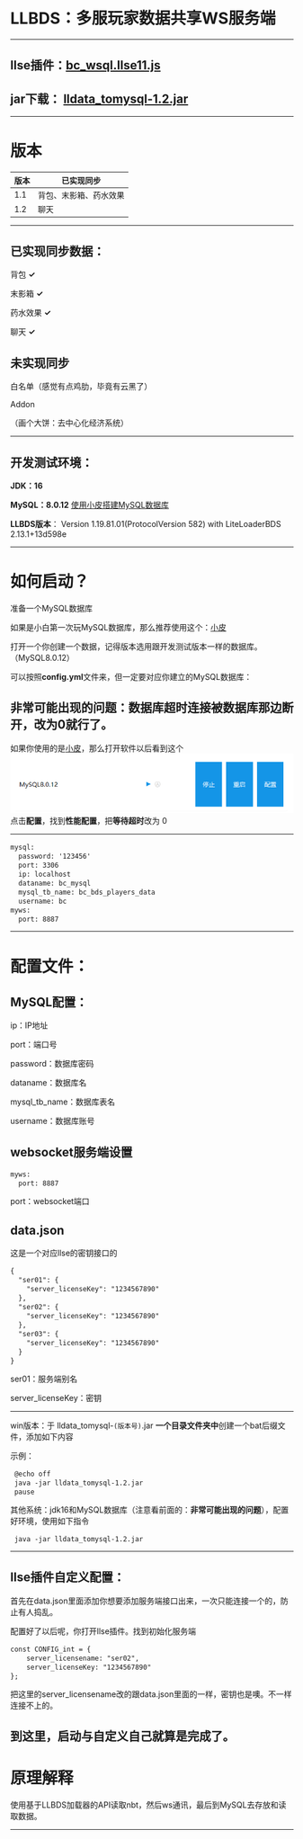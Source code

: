 # LLBDS：多服玩家数据共享WS服务端

 ***

## llse插件：[bc_wsql.llse11.js](https://github.com/banchen19/LLData_toMysql/blob/master/plugin/)

## jar下载： [lldata_tomysql-1.2.jar](Download_jar%2Flldata_tomysql-1.1.jar)
***
# 版本
| 版本  | 已实现同步     |
|-----|-----------|
| 1.1 | 背包、末影箱、药水效果 |
| 1.2 | 聊天        |
***
## 已实现同步数据：

背包 **✓**

末影箱 **✓**

药水效果 **✓**

聊天 **✓**
## 未实现同步

白名单（感觉有点鸡肋，毕竟有云黑了）

Addon

（画个大饼：去中心化经济系统）
***

## 开发测试环境：

**JDK：16**

**MySQL：8.0.12** [使用小皮搭建MySQL数据库](xp.cn)

**LLBDS版本**： Version 1.19.81.01(ProtocolVersion 582) with LiteLoaderBDS 2.13.1+13d598e

***

# 如何启动？

准备一个MySQL数据库

如果是小白第一次玩MySQL数据库，那么推荐使用这个：[小皮](xp.cn)

打开一个你创建一个数据，记得版本选用跟开发测试版本一样的数据库。（MySQL8.0.12）

可以按照**config.yml**文件来，但一定要对应你建立的MySQL数据库：

## 非常可能出现的问题：数据库超时连接被数据库那边断开，改为0就行了。

如果你使用的是[小皮](xp.cn)，那么打开软件以后看到这个
![img.png](img%2Fimg.png)
点击**配置**，找到**性能配置**，把**等待超时**改为 0
***

```
mysql:
  password: '123456'
  port: 3306
  ip: localhost
  dataname: bc_mysql
  mysql_tb_name: bc_bds_players_data
  username: bc
myws:
  port: 8887
```

***

# 配置文件：

## MySQL配置：

ip：IP地址

port：端口号

password：数据库密码

dataname：数据库名

mysql_tb_name：数据库表名

username：数据库账号

## websocket服务端设置

```
myws:
  port: 8887
```

port：websocket端口

## data.json

这是一个对应llse的密钥接口的

```
{
  "ser01": {
    "server_licenseKey": "1234567890"
  },
  "ser02": {
    "server_licenseKey": "1234567890"
  },
  "ser03": {
    "server_licenseKey": "1234567890"
  }
}
```

ser01：服务端别名

server_licenseKey：密钥

***
win版本：于 lldata_tomysql-`(版本号)`.jar **一个目录文件夹中**创建一个bat后缀文件，添加如下内容

示例：

```
 @echo off
 java -jar lldata_tomysql-1.2.jar
 pause
```

其他系统：jdk16和MySQL数据库（注意看前面的：**非常可能出现的问题**），配置好环境，使用如下指令

```
 java -jar lldata_tomysql-1.2.jar
```

***

## llse插件自定义配置：

首先在data.json里面添加你想要添加服务端接口出来，一次只能连接一个的，防止有人捣乱。

配置好了以后呢，你打开llse插件。找到初始化服务端

```
const CONFIG_int = {
    server_licensename: "ser02",
    server_licenseKey: "1234567890"
};
```

把这里的server_licensename改的跟data.json里面的一样，密钥也是噢。不一样连接不上的。
## 到这里，启动与自定义自己就算是完成了。
# 原理解释

使用基于LLBDS加载器的API读取nbt，然后ws通讯，最后到MySQL去存放和读取数据。

***
